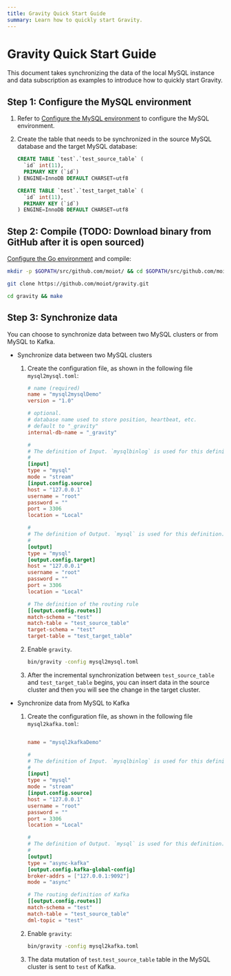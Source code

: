 ```yaml
---
title: Gravity Quick Start Guide
summary: Learn how to quickly start Gravity.
---
```


# Gravity Quick Start Guide

This document takes synchronizing the data of the local MySQL instance and data subscription as examples to introduce how to quickly start Gravity.

## Step 1: Configure the MySQL environment

1. Refer to [Configure the MySQL environment](https://github.com/moiot/gravity/blob/master/docs/2.0/03-inputs-en.md#mysql-environment-configuration) to configure the MySQL environment.

2. Create the table that needs to be synchronized in the source MySQL database and the target MySQL database:

    ```sql
    CREATE TABLE `test`.`test_source_table` (
      `id` int(11),
      PRIMARY KEY (`id`)
    ) ENGINE=InnoDB DEFAULT CHARSET=utf8

    CREATE TABLE `test`.`test_target_table` (
      `id` int(11),
      PRIMARY KEY (`id`)
    ) ENGINE=InnoDB DEFAULT CHARSET=utf8
    ```

## Step 2: Compile (TODO: Download binary from GitHub after it is open sourced)

[Configure the Go environment](https://golang.org/doc/install) and compile:

```bash
mkdir -p $GOPATH/src/github.com/moiot/ && cd $GOPATH/src/github.com/moiot/

git clone https://github.com/moiot/gravity.git

cd gravity && make

```

## Step 3: Synchronize data 

You can choose to synchronize data between two MySQL clusters or from MySQL to Kafka.

- Synchronize data between two MySQL clusters

    1. Create the configuration file, as shown in the following file `mysql2mysql.toml`:

        ```toml
        # name (required)
        name = "mysql2mysqlDemo"
        version = "1.0"
        
        # optional. 
        # database name used to store position, heartbeat, etc. 
        # default to "_gravity"
        internal-db-name = "_gravity"
        
        #
        # The definition of Input. `mysqlbinlog` is used for this definition.
        #
        [input]
        type = "mysql"
        mode = "stream"
        [input.config.source]
        host = "127.0.0.1"
        username = "root"
        password = ""
        port = 3306
        location = "Local"

        #
        # The definition of Output. `mysql` is used for this definition.
        #
        [output]
        type = "mysql"
        [output.config.target]
        host = "127.0.0.1"
        username = "root"
        password = ""
        port = 3306
        location = "Local"

        # The definition of the routing rule
        [[output.config.routes]]
        match-schema = "test"
        match-table = "test_source_table"
        target-schema = "test"
        target-table = "test_target_table"
        ```

    2. Enable `gravity`.

        ```bash
        bin/gravity -config mysql2mysql.toml
        ```

    3. After the incremental synchronization between `test_source_table` and `test_target_table` begins, you can insert data in the source cluster and then you will see the change in the target cluster.

- Synchronize data from MySQL to Kafka

    1. Create the configuration file, as shown in the following file `mysql2kafka.toml`:

        ```toml
        
        name = "mysql2kafkaDemo"
 
        #
        # The definition of Input. `mysqlbinlog` is used for this definition.
        #
        [input]
        type = "mysql"
        mode = "stream"
        [input.config.source]
        host = "127.0.0.1"
        username = "root"
        password = ""
        port = 3306
        location = "Local"

        #
        # The definition of Output. `mysql` is used for this definition.
        #
        [output]
        type = "async-kafka"
        [output.config.kafka-global-config]
        broker-addrs = ["127.0.0.1:9092"]
        mode = "async"

        # The routing definition of Kafka
        [[output.config.routes]]
        match-schema = "test"
        match-table = "test_source_table"
        dml-topic = "test"
        ```

    2. Enable `gravity`:

        ```bash
        bin/gravity -config mysql2kafka.toml
        ```

    3. The data mutation of `test`.`test_source_table` table in the MySQL cluster is sent to `test` of Kafka.